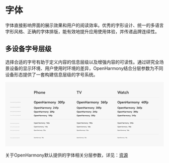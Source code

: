 # 字体


字体直接影响界面的展示效果和用户的阅读效率。优秀的字形设计、统一的多语言字形风格、正确的字体排版，能有效地提升应用使用体验，并传递品牌连续性。


## 多设备字号层级

选择合适的字号有助于定义内容的信息层级以及增强内容的可读性。通过研究全场景设备的显示环境、用户使用时环境的差异，OpenHarmony结合分层参数为不同设备形态提供了一套构建信息层级的字号系统。

![字体 copy 2](figures/字体copy2.png)

关于OpenHarmony默认提供的字体相关分层参数，详见：[资源](design-resources.md)
